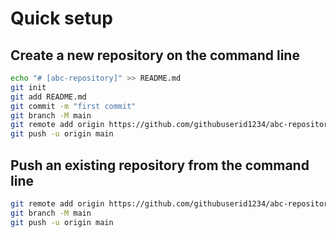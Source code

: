 # Quick setup

## Create a new repository on the command line

```bash
echo "# [abc-repository]" >> README.md
git init
git add README.md
git commit -m "first commit"
git branch -M main
git remote add origin https://github.com/githubuserid1234/abc-repository.git
git push -u origin main
```

## Push an existing repository from the command line

```bash
git remote add origin https://github.com/githubuserid1234/abc-repository.git
git branch -M main
git push -u origin main
```
